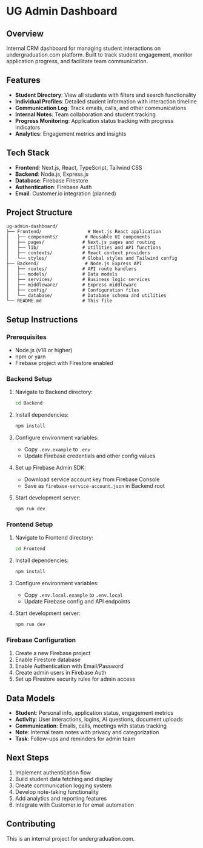 # UG Admin Dashboard

## Overview
Internal CRM dashboard for managing student interactions on undergraduation.com platform. Built to track student engagement, monitor application progress, and facilitate team communication.

## Features
- **Student Directory**: View all students with filters and search functionality
- **Individual Profiles**: Detailed student information with interaction timeline
- **Communication Log**: Track emails, calls, and other communications
- **Internal Notes**: Team collaboration and student tracking
- **Progress Monitoring**: Application status tracking with progress indicators
- **Analytics**: Engagement metrics and insights

## Tech Stack
- **Frontend**: Next.js, React, TypeScript, Tailwind CSS
- **Backend**: Node.js, Express.js
- **Database**: Firebase Firestore
- **Authentication**: Firebase Auth
- **Email**: Customer.io integration (planned)

## Project Structure
```
ug-admin-dashboard/
├── Frontend/                 # Next.js React application
│   ├── components/          # Reusable UI components
│   ├── pages/              # Next.js pages and routing
│   ├── lib/                # Utilities and API functions
│   ├── contexts/           # React context providers
│   └── styles/             # Global styles and Tailwind config
├── Backend/                 # Node.js Express API
│   ├── routes/             # API route handlers
│   ├── models/             # Data models
│   ├── services/           # Business logic services
│   ├── middleware/         # Express middleware
│   ├── config/             # Configuration files
│   └── database/           # Database schema and utilities
└── README.md               # This file
```

## Setup Instructions

### Prerequisites
- Node.js (v18 or higher)
- npm or yarn
- Firebase project with Firestore enabled

### Backend Setup
1. Navigate to Backend directory:
   ```bash
   cd Backend
   ```

2. Install dependencies:
   ```bash
   npm install
   ```

3. Configure environment variables:
   - Copy `.env.example` to `.env`
   - Update Firebase credentials and other config values

4. Set up Firebase Admin SDK:
   - Download service account key from Firebase Console
   - Save as `firebase-service-account.json` in Backend root

5. Start development server:
   ```bash
   npm run dev
   ```

### Frontend Setup
1. Navigate to Frontend directory:
   ```bash
   cd Frontend
   ```

2. Install dependencies:
   ```bash
   npm install
   ```

3. Configure environment variables:
   - Copy `.env.local.example` to `.env.local`
   - Update Firebase config and API endpoints

4. Start development server:
   ```bash
   npm run dev
   ```

### Firebase Configuration
1. Create a new Firebase project
2. Enable Firestore database
3. Enable Authentication with Email/Password
4. Create admin users in Firebase Auth
5. Set up Firestore security rules for admin access


## Data Models
- **Student**: Personal info, application status, engagement metrics
- **Activity**: User interactions, logins, AI questions, document uploads
- **Communication**: Emails, calls, meetings with status tracking
- **Note**: Internal team notes with privacy and categorization
- **Task**: Follow-ups and reminders for admin team


## Next Steps
1. Implement authentication flow
2. Build student data fetching and display
3. Create communication logging system
4. Develop note-taking functionality
5. Add analytics and reporting features
6. Integrate with Customer.io for email automation

## Contributing
This is an internal project for undergraduation.com. 

